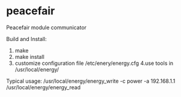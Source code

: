# peacefair
Peacefair module communicator

Build and Install:
1. make
2. make install
3. customize configuration file /etc/enery/energy.cfg
4.use tools in /usr/local/energy/

Typical usage:
/usr/local/energy/energy_write -c power -a 192.168.1.1
/usr/local/energy/energy_read
